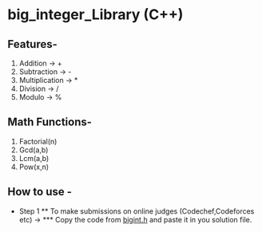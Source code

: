 # big_integer_Library (C++)

## Features-

 1) Addition -> +
 2) Subtraction -> -
 3) Multiplication -> *
 4) Division -> /
 5) Modulo -> %


## Math Functions-
 
 1) Factorial(n)
 2) Gcd(a,b)
 3) Lcm(a,b)
 4) Pow(x,n)
 
 
## How to use -

* Step 1
    ** To make submissions on online judges (Codechef,Codeforces etc) ->
        *** Copy the code from [bigint.h](https://github.com/AryanBansal21/big_integer_Library/blob/main/bigint.h) and paste it in you solution file.
    
    
      


